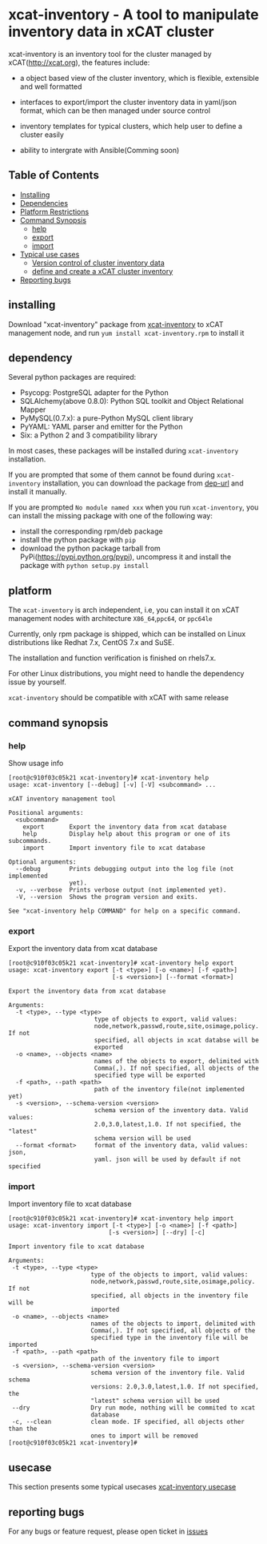 # xcat-inventory - A tool to manipulate inventory data in xCAT cluster

xcat-inventory is an inventory tool for the cluster managed by xCAT(http://xcat.org), the features include:

- a object based view of the cluster inventory, which is flexible, extensible and well formatted

- interfaces to export/import the cluster inventory data in yaml/json format, which can be then managed under source control

- inventory templates for typical clusters, which help user to define a cluster easily

- ability to intergrate with Ansible(Comming soon)

## Table of Contents

- [Installing](#installing)
- [Dependencies](#dependency)
- [Platform Restrictions](#platform)
- [Command Synopsis](#command-synopsis)
  - [help](#help)
  - [export](#export)
  - [import](#import)
- [Typical use cases](#usecase)
  - [Version control of cluster inventory data](#versioncontrol)
  - [define and create a xCAT cluster inventory](#definecluster)
- [Reporting bugs](#reporting-bugs)


## installing

Download "xcat-inventory" package from [xcat-inventory](http://xcat.org/files/xcat/xcat-dep/2.x_Linux/beta/xcat-inventory/xcat-inventory-0.1.1-snap201803090604.noarch.rpm) to xCAT management node, and run `yum install xcat-inventory.rpm` to install it

## dependency

Several python packages are required:

* Psycopg: PostgreSQL adapter for the Python
* SQLAlchemy(above 0.8.0): Python SQL toolkit and Object Relational Mapper
* PyMySQL(0.7.x): a pure-Python MySQL client library
* PyYAML: YAML parser and emitter for the Python
* Six: a Python 2 and 3 compatibility library

In most cases, these packages will be installed during `xcat-inventory` installation. 

If you are prompted that some of them cannot be found during `xcat-inventory` installation, you can download the package from [dep-url](http://xcat.org/files/xcat/xcat-dep/2.x_Linux/beta/xcat-inventory/) and install it manually. 

If you are prompted `No module named xxx` when you run `xcat-inventory`, you can install the missing package with one of the following way: 

* install the corresponding rpm/deb package
* install the python package with `pip`
* download the python package tarball from PyPi(https://pypi.python.org/pypi), uncompress it and install the package with `python setup.py install`

## platform

The `xcat-inventory` is arch independent, i.e, you can install it on xCAT management nodes with architecture `X86_64`,`ppc64`, or `ppc64le` 

Currently, only rpm package is shipped, which can be installed on Linux distributions like Redhat 7.x, CentOS 7.x and SuSE. 

The installation and function verification is finished on rhels7.x. 

For other Linux distributions, you might need to handle the dependency issue by yourself. 

`xcat-inventory` should be compatible with xCAT with same release

## command synopsis

### help

Show usage info

```
[root@c910f03c05k21 xcat-inventory]# xcat-inventory help
usage: xcat-inventory [--debug] [-v] [-V] <subcommand> ...

xCAT inventory management tool

Positional arguments:
  <subcommand>
    export       Export the inventory data from xcat database
    help         Display help about this program or one of its subcommands.
    import       Import inventory file to xcat database

Optional arguments:
  --debug        Prints debugging output into the log file (not implemented
                 yet).
  -v, --verbose  Prints verbose output (not implemented yet).
  -V, --version  Shows the program version and exits.

See "xcat-inventory help COMMAND" for help on a specific command.
```

### export

Export the inventory data from xcat database 

```
[root@c910f03c05k21 xcat-inventory]# xcat-inventory help export
usage: xcat-inventory export [-t <type>] [-o <name>] [-f <path>]
                             [-s <version>] [--format <format>]

Export the inventory data from xcat database

Arguments:
  -t <type>, --type <type>
                        type of objects to export, valid values:
                        node,network,passwd,route,site,osimage,policy. If not
                        specified, all objects in xcat databse will be
                        exported
  -o <name>, --objects <name>
                        names of the objects to export, delimited with
                        Comma(,). If not specified, all objects of the
                        specified type will be exported
  -f <path>, --path <path>
                        path of the inventory file(not implemented yet)
  -s <version>, --schema-version <version>
                        schema version of the inventory data. Valid values:
                        2.0,3.0,latest,1.0. If not specified, the "latest"
                        schema version will be used
  --format <format>     format of the inventory data, valid values: json,
                        yaml. json will be used by default if not specified
 ```
 
 ### import

Import inventory file to xcat database
 
 ```                    
[root@c910f03c05k21 xcat-inventory]# xcat-inventory help import
usage: xcat-inventory import [-t <type>] [-o <name>] [-f <path>]
                             [-s <version>] [--dry] [-c]

Import inventory file to xcat database

Arguments:
  -t <type>, --type <type>
                        type of the objects to import, valid values:
                        node,network,passwd,route,site,osimage,policy. If not
                        specified, all objects in the inventory file will be
                        imported
  -o <name>, --objects <name>
                        names of the objects to import, delimited with
                        Comma(,). If not specified, all objects of the
                        specified type in the inventory file will be imported
  -f <path>, --path <path>
                        path of the inventory file to import
  -s <version>, --schema-version <version>
                        schema version of the inventory file. Valid schema
                        versions: 2.0,3.0,latest,1.0. If not specified, the
                        "latest" schema version will be used
  --dry                 Dry run mode, nothing will be commited to xcat
                        database
  -c, --clean           clean mode. IF specified, all objects other than the
                        ones to import will be removed
[root@c910f03c05k21 xcat-inventory]#
```

## usecase

This section presents some typical usecases [xcat-inventory usecase](http://xcat-docs.readthedocs.io/en/latest/advanced/xcat-inventory/index.html)

## reporting bugs

For any bugs or feature request, please open ticket in [issues](https://github.com/xcat2/xcat-inventory/issues)



